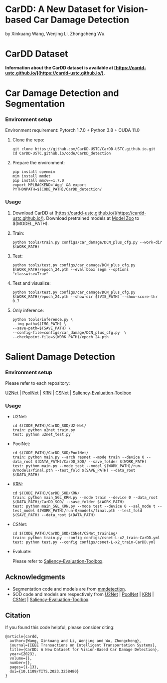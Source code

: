 # CarDD: A New Dataset for Vision-based Car Damage Detection

by Xinkuang Wang, Wenjing Li, Zhongcheng Wu.



# CarDD Dataset

**Information about the CarDD dataset is available at [https://cardd-ustc.github.io/](https://cardd-ustc.github.io/).**


# Car Damage Detection and Segmentation

### Environment setup

Environment requirement: Pytorch 1.7.0 + Python 3.8 + CUDA 11.0

1. Clone the repo:

    ```
    git clone https://github.com/CarDD-USTC/CarDD-USTC.github.io.git
	cd CarDD-USTC.github.io/code/CarDD_detection
    ```

2. Prepare the environment:

    ```
    pip install openmim
    mim install mmdet
    pip install mmcv==1.7.0
    export MPLBACKEND='Agg' && export PYTHONPATH=$(CODE_PATH)/CarDD_detection/
    ```

### Usage
1. Download CarDD at [https://cardd-ustc.github.io/](https://cardd-ustc.github.io/).
   Download pretrained models at [Model Zoo](https://github.com/open-mmlab/mmdetection/blob/master/docs/en/model_zoo.md) to $(MODEL_PATH).
   
 
2. Train:
    ```
    python tools/train.py configs/car_damage/DCN_plus_cfg.py --work-dir $(WORK_PATH)
    ```

3. Test:
    ```
    python tools/test.py configs/car_damage/DCN_plus_cfg.py $(WORK_PATH)/epoch_24.pth --eval bbox segm --options "classwise=True"
    ```

4. Test and visualize:
    ```
    python tools/test.py configs/car_damage/DCN_plus_cfg.py $(WORK_PATH)/epoch_24.pth --show-dir $(VIS_PATH) --show-score-thr 0.7
    ```
   
5. Only inference:
    ```
    python tools/inference.py \
    --img-path=$(IMG_PATH) \
    --save-path=$(SAVE_PATH) \
    --config-file=configs/car_damage/DCN_plus_cfg.py  \
    --checkpoint-file=$(WORK_PATH)/epoch_24.pth
    ```

# Salient Damage Detection

### Environment setup

Please refer to each repository:

[U2Net](https://github.com/xuebinqin/U-2-Net) 
| [PoolNet](https://github.com/backseason/PoolNet) 
| [KRN](https://github.com/bradleybin/Locate-Globally-Segment-locally-A-Progressive-Architecture-With-Knowledge-Review-Network-for-SOD) 
| [CSNet](https://github.com/ShangHua-Gao/SOD100K)
| [Saliency-Evaluation-Toolbox](https://github.com/jiwei0921/Saliency-Evaluation-Toolbox)

### Usage
- U2Net:
    ```
    cd $(CODE_PATH)/CarDD_SOD/U2-Net/
    train: python u2net_train.py
    test: python u2net_test.py
    ```

- PoolNet:
    ```
    cd $(CODE_PATH)/CarDD_SOD/PoolNet/
    train: python main.py --arch resnet --mode train --device 0 --data_root $(DATA_PATH)/CarDD_SOD/ --save_folder $(WORK_PATH)
    test: python main.py --mode test --model $(WORK_PATH)/run-0/models/final.pth --test_fold $(SAVE_PATH) --data_root $(DATA_PATH)
    ```
  
- KRN:
    ```
    cd $(CODE_PATH)/CarDD_SOD/KRN/
    train: python main_SGL_KRN.py --mode train --device 0 --data_root $(DATA_PATH)/CarDD_SOD/ --save_folder $(WORK_PATH)
    test: python main_SGL_KRN.py --mode test --device 0 --sal_mode t --test_model $(WORK_PATH)/run-0/models/final.pth --test_fold $(SAVE_PATH) --data_root $(DATA_PATH)
    ```
  
- CSNet:
    ```
    cd $(CODE_PATH)/CarDD_SOD/CSNet/CSNet_training/
    train: python train.py --config configs/csnet-L-x2_train-CarDD.yml
    test: python test.py --config configs/csnet-L-x2_train-CarDD.yml
    ```

- Evaluate:
    
    Please refer to [Saliency-Evaluation-Toolbox](https://github.com/jiwei0921/Saliency-Evaluation-Toolbox).

    
## Acknowledgments

* Segmentation code and models are from [mmdetection](https://github.com/open-mmlab/mmdetection).
* SOD code and models are respectively from [U2Net](https://github.com/xuebinqin/U-2-Net) 
| [PoolNet](https://github.com/backseason/PoolNet) 
| [KRN](https://github.com/bradleybin/Locate-Globally-Segment-locally-A-Progressive-Architecture-With-Knowledge-Review-Network-for-SOD) 
| [CSNet](https://github.com/ShangHua-Gao/SOD100K)
| [Saliency-Evaluation-Toolbox](https://github.com/jiwei0921/Saliency-Evaluation-Toolbox).


## Citation
If you found this code helpful, please consider citing: 
```
@article{cardd,
  author={Wang, Xinkuang and Li, Wenjing and Wu, Zhongcheng},
  journal={IEEE Transactions on Intelligent Transportation Systems}, 
  title={CarDD: A New Dataset for Vision-Based Car Damage Detection}, 
  year={2023},
  volume={},
  number={},
  pages={1-13},
  doi={10.1109/TITS.2023.3258480}
}
```
